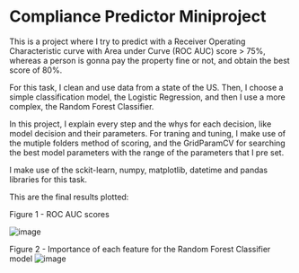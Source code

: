 # Compliance Predictor Miniproject

This is a project where I try to predict with a Receiver Operating Characteristic curve with Area under Curve (ROC AUC) score > 75%, whereas a person is gonna pay the property fine or not, and obtain the best score of 80%.

For this task, I clean and use data from a state of the US. Then, I choose a simple classification model, the Logistic Regression, and then I use a more complex, the Random Forest Classifier.

In this project, I explain every step and the whys for each decision, like model decision and their parameters.
For traning and tuning, I make use of the mutiple folders method of scoring, and the GridParamCV for searching the best model parameters with the range of the parameters that I pre set.

I make use of the sckit-learn, numpy, matplotlib, datetime and pandas libraries for this task.

This are the final results plotted:

Figure 1 - ROC AUC scores

![image](https://user-images.githubusercontent.com/62029505/168437127-52b7f9e7-205a-4124-9622-4c749009fb7a.png)

Figure 2 - Importance of each feature for the Random Forest Classifier model
![image](https://user-images.githubusercontent.com/62029505/168437456-e00fd1f7-7041-46f3-8246-84d3a1924096.png)


